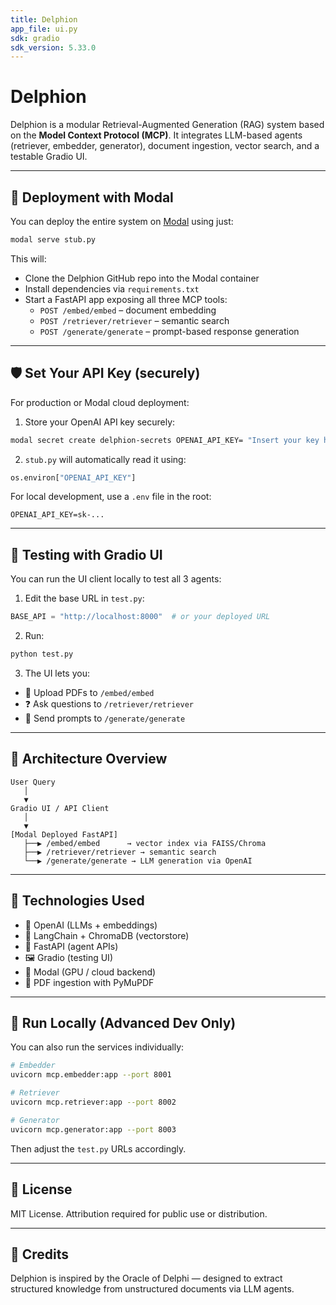 ```yaml
---
title: Delphion
app_file: ui.py
sdk: gradio
sdk_version: 5.33.0
---
```

# Delphion

Delphion is a modular Retrieval-Augmented Generation (RAG) system based on the **Model Context Protocol (MCP)**. It integrates LLM-based agents (retriever, embedder, generator), document ingestion, vector search, and a testable Gradio UI.

---

## 🚀 Deployment with Modal

You can deploy the entire system on [Modal](https://modal.com/) using just:

```bash
modal serve stub.py
```

This will:

- Clone the Delphion GitHub repo into the Modal container
- Install dependencies via `requirements.txt`
- Start a FastAPI app exposing all three MCP tools:
  - `POST /embed/embed` – document embedding
  - `POST /retriever/retriever` – semantic search
  - `POST /generate/generate` – prompt-based response generation

---

## 🛡️ Set Your API Key (securely)

For production or Modal cloud deployment:

1. Store your OpenAI API key securely:

```bash
modal secret create delphion-secrets OPENAI_API_KEY= "Insert your key here"
```

2. `stub.py` will automatically read it using:

```python
os.environ["OPENAI_API_KEY"]
```

For local development, use a `.env` file in the root:

```env
OPENAI_API_KEY=sk-...
```

---

## 🧪 Testing with Gradio UI

You can run the UI client locally to test all 3 agents:

1. Edit the base URL in `test.py`:

```python
BASE_API = "http://localhost:8000"  # or your deployed URL
```

2. Run:

```bash
python test.py
```

3. The UI lets you:
- 📎 Upload PDFs to `/embed/embed`
- ❓ Ask questions to `/retriever/retriever`
- 🧠 Send prompts to `/generate/generate`

---

## 🧠 Architecture Overview

```text
User Query
   │
   ▼
Gradio UI / API Client
   │
   ▼
[Modal Deployed FastAPI]
   ├──▶ /embed/embed      → vector index via FAISS/Chroma
   ├──▶ /retriever/retriever → semantic search
   └──▶ /generate/generate → LLM generation via OpenAI
```

---

## 🧱 Technologies Used

- 🧠 OpenAI (LLMs + embeddings)
- 🦜 LangChain + ChromaDB (vectorstore)
- 🧬 FastAPI (agent APIs)
- 🖼️ Gradio (testing UI)
- 🧊 Modal (GPU / cloud backend)
- 📄 PDF ingestion with PyMuPDF

---

## 🧰 Run Locally (Advanced Dev Only)

You can also run the services individually:

```bash
# Embedder
uvicorn mcp.embedder:app --port 8001

# Retriever
uvicorn mcp.retriever:app --port 8002

# Generator
uvicorn mcp.generator:app --port 8003
```

Then adjust the `test.py` URLs accordingly.

---

## 📜 License

MIT License. Attribution required for public use or distribution.

---

## 📣 Credits

Delphion is inspired by the Oracle of Delphi — designed to extract structured knowledge from unstructured documents via LLM agents.
